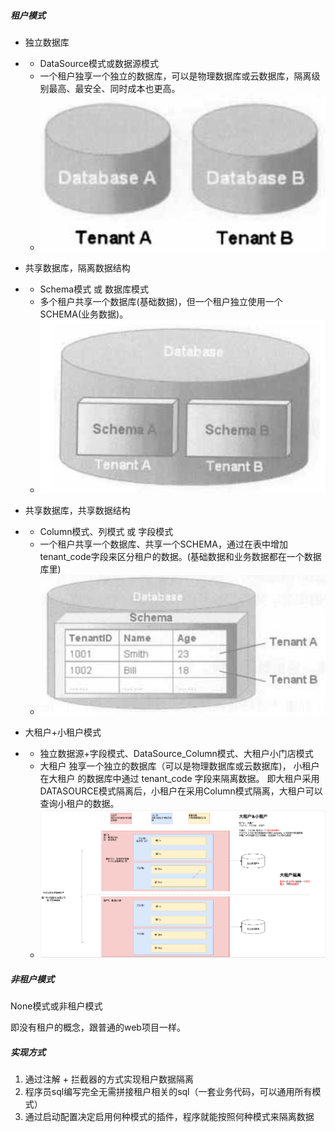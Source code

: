 ##### 租户模式

- 独立数据库

- - DataSource模式或数据源模式
  - 一个租户独享一个独立的数据库，可以是物理数据库或云数据库，隔离级别最高、最安全、同时成本也更高。
  - ![img](images/租户模式/1710750028002-476d4d69-10c9-4936-bf03-6aef353847a4.png)

- 共享数据库，隔离数据结构

- - Schema模式 或 数据库模式
  - 多个租户共享一个数据库(基础数据)，但一个租户独立使用一个SCHEMA(业务数据)。
  - ![img](images/租户模式/1710750140070-77e3daa9-3138-4023-87f5-4337d576aaa5.png)

- 共享数据库，共享数据结构

- - Column模式、列模式 或 字段模式
  - 一个租户共享一个数据库、共享一个SCHEMA，通过在表中增加tenant_code字段来区分租户的数据。(基础数据和业务数据都在一个数据库里)
  - ![img](images/租户模式/1710750497492-d4d82e4f-9603-4ec8-8a77-9e436b27d70f.png)

- 大租户+小租户模式

- - 独立数据源+字段模式、DataSource_Column模式、大租户小门店模式
  - 大租户 独享一个独立的数据库（可以是物理数据库或云数据库)， 小租户在大租户 的数据库中通过 tenant_code 字段来隔离数据。 即大租户采用DATASOURCE模式隔离后，小租户在采用Column模式隔离，大租户可以查询小租户的数据。
  - ![img](images/租户模式/1710750604624-3dc9ed72-a172-4c14-b44b-bde0b5ecab10.png)

##### 非租户模式

None模式或非租户模式

即没有租户的概念，跟普通的web项目一样。

##### 实现方式

1. 通过注解 + 拦截器的方式实现租户数据隔离
2. 程序员sql编写完全无需拼接租户相关的sql（一套业务代码，可以通用所有模式）
3. 通过启动配置决定启用何种模式的插件，程序就能按照何种模式来隔离数据
